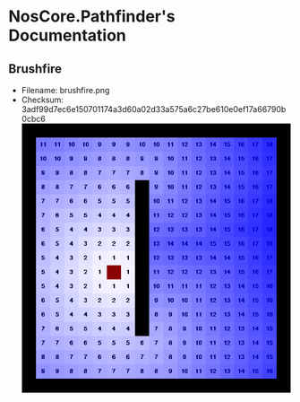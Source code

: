 # NosCore.Pathfinder's Documentation
## Brushfire
- Filename: brushfire.png
- Checksum: 3adf99d7ec6e150701174a3d60a02d33a575a6c27be610e0ef17a66790b0cbc6
![brushfire](./brushfire.png)
